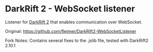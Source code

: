 # DarkRift 2 - WebSocket listener

Listener for [DarkRift 2](https://darkriftnetworking.com/DarkRift2) that enables communication over WebSocket.

Original: https://github.com/flejmer/DarkRift2-WebSocketListener

Fork Notes: Contains several fixes to the .jslib file, tested with DarkRift2 2.10.1
